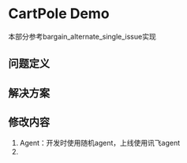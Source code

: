 # CartPole Demo

本部分参考bargain_alternate_single_issue实现

## 问题定义


## 解决方案

## 修改内容

1. Agent：开发时使用随机agent，上线使用讯飞agent
2.
